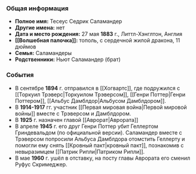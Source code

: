 ### Общая информация
- **Полное имя:** Тесеус Седрик Саламандер
- **Другие имена:** нет
- **Дата и место рождения:** 27 мая **1883** г., Литтл-Хэнглтон, Англия
- **[[Волшебная палочка]]:** тополь, с сердечной жилой дракона, 11 дюймов
- **Семья:** Саламандеры
- **Родственники:** Ньют Саламандер (брат)

### События
- В сентябре **1894** г. отправился в [[Хогвартс]], где подружился с [[Торкуил Трэверс|Торкуилом Трэверсом]], [[Генри Поттер|Генри Поттером]], [[Альбус Дамблдор|Альбусом Дамблдором]].
- В **1914-1917** гг. участник [[Первая мировая война|Первой мировой войны]] вместе с Трэверсом и Дамблдором.
- В **1925** г. назначен главой [[Аврорат|Аврората]]
- В апреле **1945** г. его друг Генри Поттер убит Геллертом Гриндевальдом (по официальной версии). Саламандер вместе с Трэверсом попросили Альбуса Дамблдора отомстить Геллерту и помогли ему снять [[Кровный пакт|кровный пакт]], познакомив с невыразимцем [[Патрик Рипли|Патриком Рипли]].
- В мае **1960** г. ушёл в отставку, на посту главы Аврората его сменил Руфус Скримеджер.